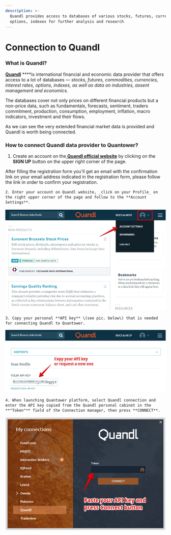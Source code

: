 ```yaml
---
description: >-
  Quandl provides access to databases of various stocks, futures, currencies,
  options, indexes for further analysis and research
---
```


# Connection to Quandl

### **What is Quandl?**

[**Quandl**](https://www.quandl.com/) ****is international financial and economic data provider that offers access to a lot of databases — _stocks, futures, commodities, currencies, interest rates, options, indexes, as well as data on industries, assent management and economics._

The databases cover not only prices on different financial products but a non-price data, such as fundamentals, forecasts, sentiment, traders commitment, production, consumption, employment, inflation, macro indicators, investment and their flows.

As we can see the very extended financial market data is provided and Quandl is worth being connected.

### How to connect Quandl data provider to Quantower?

1. Create an account on the[ **Quandl official website**](https://www.quandl.com/sign-up-modal?defaultModal=showSignUp) by clicking on the **SIGN UP** button on the upper right corner of the page.

After filling the registration form you'll get an email with the confirmation link on your email address indicated in the registration form, please follow the link in order to confirm your registration.

    2. Enter your account on Quandl website, _click on your Profile_ on the right upper corner of the page and follow to the **Account Settings**.

![](../.gitbook/assets/quandl_get-an-api-key.png)

    3. Copy your personal **API key** \(see pic. below\) that is needed for connecting Quandl to Quantower.

![](../.gitbook/assets/quandl-copy-api-key.png)

    4. When launching Quantower platform, select Quandl connection and enter the API key copied from the Quandl personal cabinet in the **"Token"** field of the Connection manager, then press **CONNECT**.

![](../.gitbook/assets/connect-to-quandl-via-quantower.png)

